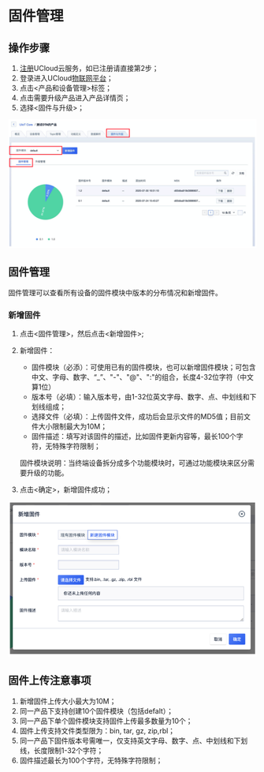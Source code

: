 # 固件管理

## 操作步骤
1. [注册](https://passport.ucloud.cn/#register)UCloud云服务，如已注册请直接第2步；
2. 登录进入UCloud[物联网平台](https://console.ucloud.cn/uiot)；
3. 点击<产品和设备管理>标签；
4. 点击需要升级产品进入产品详情页；
5. 选择<固件与升级>；

![固件管理](/images/固件管理-1.png)



## 固件管理

固件管理可以查看所有设备的固件模块中版本的分布情况和新增固件。

### 新增固件
1. 点击<固件管理>，然后点击<新增固件>;
2. 新增固件：
   - 固件模块（必添）：可使用已有的固件模块，也可以新增固件模块；可包含中文、字母、数字、“_”、"-"、"@"、":"的组合，长度4-32位字符（中文算1位）
   - 版本号（必填）：输入版本号，由1-32位英文字母、数字、点、中划线和下划线组成；
   - 选择文件（必填）：上传固件文件，成功后会显示文件的MD5值；目前文件大小限制最大为10M；
   - 固件描述：填写对该固件的描述，比如固件更新内容等，最长100个字符，无特殊字符限制；
   
   固件模块说明：当终端设备拆分成多个功能模块时，可通过功能模块来区分需要升级的功能。
3. 点击<确定>，新增固件成功；

![新增固件](/images/固件管理-2.png)



## 固件上传注意事项

1. 新增固件上传大小最大为10M；
2. 同一产品下支持创建10个固件模块（包括defalt）；
3. 同一产品下单个固件模块支持固件上传最多数量为10个；
4. 固件上传支持文件类型限为：bin, tar, gz, zip,rbl；
5. 同一产品下固件版本号需唯一，仅支持英文字母、数字、点、中划线和下划线，长度限制1-32个字符；
6. 固件描述最长为100个字符，无特殊字符限制；